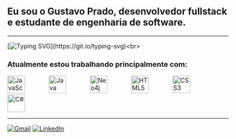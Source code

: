 ## Eu sou o **Gustavo Prado**, desenvolvedor fullstack e estudante de engenharia de software.

---
[![Typing SVG](https://readme-typing-svg.demolab.com/?lines=Bem-vindo+ao+meu+Perfil!!)](https://git.io/typing-svg)<br>
### Atualmente estou trabalhando principalmente com:
<p align="left">
  <img src="https://cdn.jsdelivr.net/gh/devicons/devicon/icons/javascript/javascript-original.svg" height="40" alt="JavaScript" style="margin-right: 50px;"/>
  <img src="https://cdn.jsdelivr.net/gh/devicons/devicon/icons/java/java-original.svg" height="40" alt="Java" style="margin-right: 50px;"/>
  <img src="https://cdn.jsdelivr.net/gh/devicons/devicon/icons/neo4j/neo4j-original.svg" height="40" alt="Neo4j" style="margin-right: 50px;"/>
  <img src="https://cdn.jsdelivr.net/gh/devicons/devicon/icons/html5/html5-original.svg" height="40" alt="HTML5" style="margin-right: 50px;"/>
  <img src="https://cdn.jsdelivr.net/gh/devicons/devicon/icons/css3/css3-original.svg" height="40" alt="CSS3" style="margin-right: 50px;"/>
  <img src="https://cdn.jsdelivr.net/gh/devicons/devicon/icons/csharp/csharp-original.svg" height="40" alt="C#"/>
</p>

---

[![Gmail](https://img.shields.io/badge/Gmail-D14836?style=for-the-badge&logo=gmail&logoColor=white)](mailto:gustavopradoriol@gmail.com)
[![LinkedIn](https://img.shields.io/badge/LinkedIn-0077B5?style=for-the-badge&logo=linkedin&logoColor=white)](https://www.linkedin.com/in/gustavo-prado-57506a26b/)
